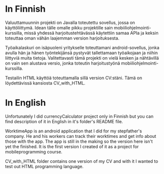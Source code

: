 # In Finnish
Valuuttamuunnin projekti on Javalla toteutettu sovellus, jossa on käyttöliittymä. Idean tälle omalle pikku projektille sain mobiiliohjelmointi-kurssilla,
missä yhdessä harjoitustehtävässä käytettiin samaa APIa ja keksin toteuttaa oman vähän laajemman version harjoituksesta.

Työaikalaskuri on isäpuoleni yritykselle toteuttamani android-sovellus, jonka avulla hän ja hänen työntekijänsä pystyvät tallettamaan työaikojaan ja niihin
liittyviä muita tietoja. Valitettavasti tämä projekti on vielä kesken ja nähtävillä on vain sen alustava versio, jonka toteutin harjoitustyönä mobiiliohjelmointi-kurssilla.

Testailin HTML käyttöä toteuttamalla sillä version CV:stäni. Tämä on löydettävissä kansiosta CV_with_HTML.
# In English
Unfortunately I did currencyCalculator project only in Finnish but you can find description of it in English in it's folder's README file.

WorktimeApp is an android application that I did for my stepfather's company. He and his workers can track their worktimes and get info about those with the app. The app is 
still in the making so the version here isn't yet the finished. It is the first version I created of it as a project for mobileprogramming course. 

CV_with_HTML folder contains one version of my CV and with it I wanted to test out HTML programming language. 
